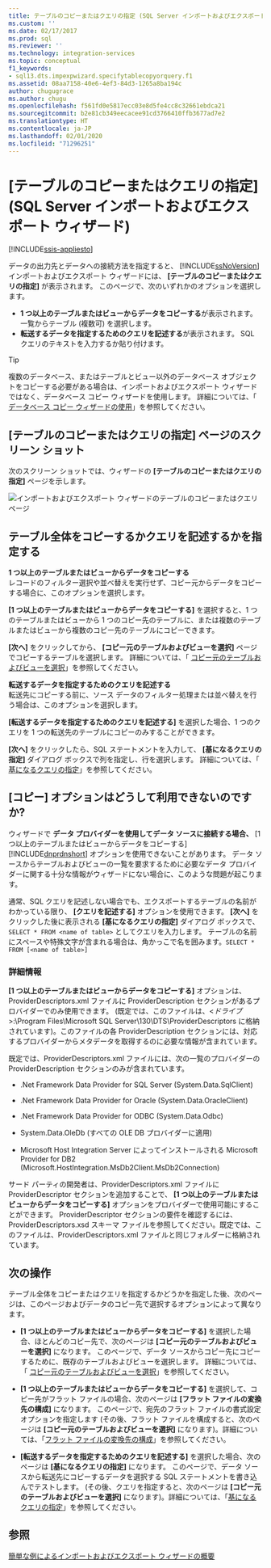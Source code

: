 ```yaml
---
title: テーブルのコピーまたはクエリの指定 (SQL Server インポートおよびエクスポート ウィザード) | Microsoft Docs
ms.custom: ''
ms.date: 02/17/2017
ms.prod: sql
ms.reviewer: ''
ms.technology: integration-services
ms.topic: conceptual
f1_keywords:
- sql13.dts.impexpwizard.specifytablecopyorquery.f1
ms.assetid: 08aa7158-40e6-4ef3-84d3-1265a8ba194c
author: chugugrace
ms.author: chugu
ms.openlocfilehash: f561fd0e5817ecc03e8d5fe4cc8c32661ebdca21
ms.sourcegitcommit: b2e81cb349eecacee91cd3766410ffb3677ad7e2
ms.translationtype: HT
ms.contentlocale: ja-JP
ms.lasthandoff: 02/01/2020
ms.locfileid: "71296251"
---
```

# <a name="specify-table-copy-or-query-sql-server-import-and-export-wizard"></a>[テーブルのコピーまたはクエリの指定] \(SQL Server インポートおよびエクスポート ウィザード)

[!INCLUDE[ssis-appliesto](../../includes/ssis-appliesto-ssvrpluslinux-asdb-asdw-xxx.md)]


  データの出力先とデータへの接続方法を指定すると、 [!INCLUDE[ssNoVersion](../../includes/ssnoversion-md.md)] インポートおよびエクスポート ウィザードには、 **[テーブルのコピーまたはクエリの指定]** が表示されます。 このページで、次のいずれかのオプションを選択します。
-   **1 つ以上のテーブルまたはビューからデータをコピーする**が表示されます。 一覧からテーブル (複数可) を選択します。
-   **転送するデータを指定するためのクエリを記述する**が表示されます。 SQL クエリのテキストを入力するか貼り付けます。
    
> [!TIP]
> 複数のデータベース、またはテーブルとビュー以外のデータベース オブジェクトをコピーする必要がある場合は、インポートおよびエクスポート ウィザードではなく、データベース コピー ウィザードを使用します。 詳細については、「 [データベース コピー ウィザードの使用](../../relational-databases/databases/use-the-copy-database-wizard.md)」を参照してください。     
 
## <a name="screen-shot-of-the-specify-table-copy-or-query-page"></a>[テーブルのコピーまたはクエリの指定] ページのスクリーン ショット    
 次のスクリーン ショットでは、ウィザードの **[テーブルのコピーまたはクエリの指定]** ページを示します。    
    
 ![インポートおよびエクスポート ウィザードのテーブルのコピーまたはクエリ ページ](../../integration-services/import-export-data/media/table-copy-or-query.png "インポートおよびエクスポート ウィザードのテーブルのコピーまたはクエリページ")    
    
## <a name="specify-whether-to-copy-an-entire-table-or-write-a-query"></a>テーブル全体をコピーするかクエリを記述するかを指定する 
 **1 つ以上のテーブルまたはビューからデータをコピーする**    
 レコードのフィルター選択や並べ替えを実行せず、コピー元からデータをコピーする場合に、このオプションを選択します。   

**[1 つ以上のテーブルまたはビューからデータをコピーする]** を選択すると、1 つのテーブルまたはビューから 1 つのコピー先のテーブルに、または複数のテーブルまたはビューから複数のコピー先のテーブルにコピーできます。

 **[次へ]** をクリックしてから、 **[コピー元のテーブルおよびビューを選択]** ページでコピーするテーブルを選択します。 詳細については、「 [コピー元のテーブルおよびビューを選択](../../integration-services/import-export-data/select-source-tables-and-views-sql-server-import-and-export-wizard.md)」を参照してください。   
    
 **転送するデータを指定するためのクエリを記述する**    
 転送先にコピーする前に、ソース データのフィルター処理または並べ替えを行う場合は、このオプションを選択します。    
    
**[転送するデータを指定するためのクエリを記述する]** を選択した場合、1 つのクエリを 1 つの転送先のテーブルにコピーのみすることができます。  

**[次へ]** をクリックしたら、SQL ステートメントを入力して、 **[基になるクエリの指定]** ダイアログ ボックスで列を指定し、行を選択します。 詳細については、「 [基になるクエリの指定](../../integration-services/import-export-data/provide-a-source-query-sql-server-import-and-export-wizard.md)」を参照してください。   
    
## <a name="why-isnt-the-copy-option-available"></a>[コピー] オプションはどうして利用できないのですか?    
 ウィザードで **データ プロバイダーを使用してデータ ソースに接続する場合、** [1 つ以上のテーブルまたはビューからデータをコピーする] [!INCLUDE[dnprdnshort](../../includes/dnprdnshort-md.md)] オプションを使用できないことがあります。 データ ソースからテーブルおよびビューの一覧を要求するために必要なデータ プロバイダーに関する十分な情報がウィザードにない場合に、このような問題が起こります。 
 
通常、SQL クエリを記述しない場合でも、エクスポートするテーブルの名前がわかっている限り、 **[クエリを記述する]** オプションを使用できます。 **[次へ]** をクリックした後に表示される **[基になるクエリの指定]** ダイアログ ボックスで、`SELECT * FROM <name of table>` としてクエリを入力します。 テーブルの名前にスペースや特殊文字が含まれる場合は、角かっこで名を囲みます。`SELECT * FROM [<name of table>]`

### <a name="more-info"></a>詳細情報
 **[1 つ以上のテーブルまたはビューからデータをコピーする]** オプションは、ProviderDescriptors.xml ファイルに ProviderDescription セクションがあるプロバイダーでのみ使用できます。 (既定では、このファイルは、\<*ドライブ*>:\Program Files\Microsoft SQL Server\130\DTS\ProviderDescriptors に格納されています)。このファイルの各 ProviderDescription セクションには、対応するプロバイダーからメタデータを取得するのに必要な情報が含まれています。    
    
 既定では、ProviderDescriptors.xml ファイルには、次の一覧のプロバイダーの ProviderDescription セクションのみが含まれています。    
    
-   .Net Framework Data Provider for SQL Server (System.Data.SqlClient)    
    
-   .Net Framework Data Provider for Oracle (System.Data.OracleClient)    
    
-   .Net Framework Data Provider for ODBC (System.Data.Odbc)    
    
-    System.Data.OleDb (すべての OLE DB プロバイダーに適用)    
    
-   Microsoft Host Integration Server によってインストールされる Microsoft Provider for DB2 (Microsoft.HostIntegration.MsDb2Client.MsDb2Connection)    
    
 サード パーティの開発者は、ProviderDescriptors.xml ファイルに ProviderDescriptor セクションを追加することで、 **[1 つ以上のテーブルまたはビューからデータをコピーする]** オプションをプロバイダーで使用可能にすることができます。 ProviderDescriptor セクションの要件を確認するには、ProviderDescriptors.xsd スキーマ ファイルを参照してください。既定では、このファイルは、ProviderDescriptors.xml ファイルと同じフォルダーに格納されています。    
    
## <a name="whats-next"></a>次の操作    
 テーブル全体をコピーまたはクエリを指定するかどうかを指定した後、次のページは、このページおよびデータのコピー先で選択するオプションによって異なります。    
    
-   **[1 つ以上のテーブルまたはビューからデータをコピーする]** を選択した場合、ほとんどのコピー先で、次のページは **[コピー元のテーブルおよびビューを選択]** になります。 このページで、データ ソースからコピー先にコピーするために、既存のテーブルおよびビューを選択します。 詳細については、「 [コピー元のテーブルおよびビューを選択](../../integration-services/import-export-data/select-source-tables-and-views-sql-server-import-and-export-wizard.md)」を参照してください。    
    
-   **[1 つ以上のテーブルまたはビューからデータをコピーする]** を選択して、コピー先がフラット ファイルの場合、次のページは **[フラット ファイルの変換先の構成]** になります。 このページで、宛先のフラット ファイルの書式設定オプションを指定します (その後、フラット ファイルを構成すると、次のページは **[コピー元のテーブルおよびビューを選択]** になります)。詳細については、「[フラット ファイルの変換先の構成](../../integration-services/import-export-data/configure-flat-file-destination-sql-server-import-and-export-wizard.md)」を参照してください。    
    
-   **[転送するデータを指定するためのクエリを記述する]** を選択した場合、次のページは **[基になるクエリの指定]** になります。 このページで、データ ソースから転送先にコピーするデータを選択する SQL ステートメントを書き込んでテストします。 (その後、クエリを指定すると、次のページは **[コピー元のテーブルおよびビューを選択]** になります)。詳細については、「[基になるクエリの指定](../../integration-services/import-export-data/provide-a-source-query-sql-server-import-and-export-wizard.md)」を参照してください。

## <a name="see-also"></a>参照
[簡単な例によるインポートおよびエクスポート ウィザードの概要](../../integration-services/import-export-data/get-started-with-this-simple-example-of-the-import-and-export-wizard.md)



